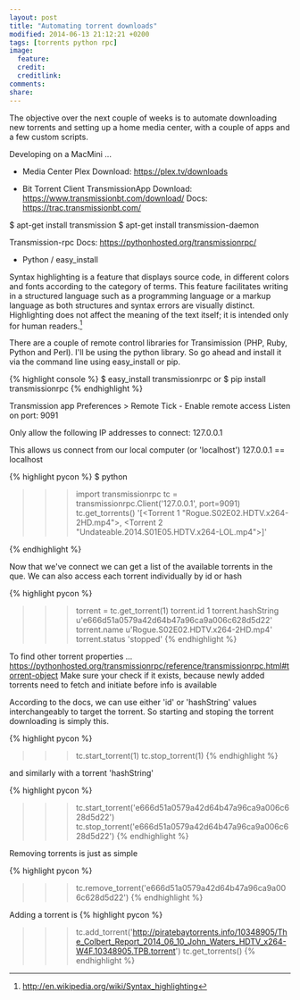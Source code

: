 ```yaml
---
layout: post
title: "Automating torrent downloads"
modified: 2014-06-13 21:12:21 +0200
tags: [torrents python rpc]
image:
  feature: 
  credit: 
  creditlink: 
comments: 
share: 
---
```



The objective over the next couple of weeks is to automate downloading new torrents and setting up a home media center, with a couple of apps and a few custom scripts.  

Developing on a MacMini ...

* Media Center
Plex
Download: https://plex.tv/downloads

* Bit Torrent Client
TransmissionApp
Download: https://www.transmissionbt.com/download/
Docs: https://trac.transmissionbt.com/

$ apt-get install transmission
$ apt-get install transmission-daemon


Transmission-rpc
Docs: https://pythonhosted.org/transmissionrpc/

* Python / easy_install



Syntax highlighting is a feature that displays source code, in different colors and fonts according to the category of terms. This feature facilitates writing in a structured language such as a programming language or a markup language as both structures and syntax errors are visually distinct. Highlighting does not affect the meaning of the text itself; it is intended only for human readers.[^1]

[^1]: <http://en.wikipedia.org/wiki/Syntax_highlighting>



There are a couple of remote control libraries for Transimission (PHP, Ruby, Python and Perl). 
I'll be using the python library. So go ahead and install it via the command line using easy_install or pip.

{% highlight console %}
$ easy_install transmissionrpc
or
$ pip install transmissionrpc
{% endhighlight %}


Transmission app
Preferences > Remote
Tick - Enable remote access
Listen on port: 9091

Only allow the following IP addresses to connect:
127.0.0.1


This allows us connect from our local computer (or 'localhost')
127.0.0.1 == localhost

{% highlight pycon %}
$ python
>>> import transmissionrpc
>>> tc = transmissionrpc.Client('127.0.0.1', port=9091)
>>> tc.get_torrents()
'[<Torrent 1 "Rogue.S02E02.HDTV.x264-2HD.mp4">, <Torrent 2 "Undateable.2014.S01E05.HDTV.x264-LOL.mp4">]'

{% endhighlight %}

Now that we've connect we can get a list of the available torrents in the que.  We can also access each torrent individually by id or hash

{% highlight pycon %}
>>> torrent = tc.get_torrent(1)
>>> torrent.id
1
>>> torrent.hashString
u'e666d51a0579a42d64b47a96ca9a006c628d5d22'
>>> torrent.name
u'Rogue.S02E02.HDTV.x264-2HD.mp4'
>>> torrent.status
'stopped'
{% endhighlight %}


To find other torrent properties ...  https://pythonhosted.org/transmissionrpc/reference/transmissionrpc.html#torrent-object
Make sure your check if it exists, because newly added torrents need to fetch and initiate before info is available



According to the docs, we can use either 'id' or 'hashString' values interchangeably to target the torrent.
So starting and stoping the torrent downloading is simply this.

{% highlight pycon %}
>>> tc.start_torrent(1)
>>> tc.stop_torrent(1)
{% endhighlight %}

and similarly with a torrent 'hashString'

{% highlight pycon %}
>>> tc.start_torrent('e666d51a0579a42d64b47a96ca9a006c628d5d22')
>>> tc.stop_torrent('e666d51a0579a42d64b47a96ca9a006c628d5d22')
{% endhighlight %}

Removing torrents is just as simple

{% highlight pycon %}
>>> tc.remove_torrent('e666d51a0579a42d64b47a96ca9a006c628d5d22')
{% endhighlight %}


Adding a torrent is 
{% highlight pycon %}
>>> tc.add_torrent('http://piratebaytorrents.info/10348905/The_Colbert_Report_2014_06_10_John_Waters_HDTV_x264-W4F.10348905.TPB.torrent')
>>> tc.get_torrents()
{% endhighlight %}











